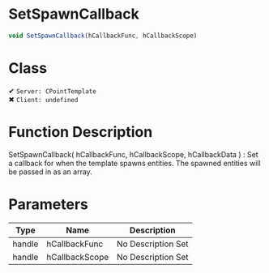 # SetSpawnCallback
```js
void SetSpawnCallback(hCallbackFunc, hCallbackScope)
```
# Class
✔ `Server: CPointTemplate`  
✖ `Client: undefined`  

# Function Description
SetSpawnCallback( hCallbackFunc, hCallbackScope, hCallbackData ) : Set a callback for when the template spawns entities. The spawned entities will be passed in as an array.
# Parameters
Type|Name|Description
--|--|--
handle|hCallbackFunc|No Description Set
handle|hCallbackScope|No Description Set
